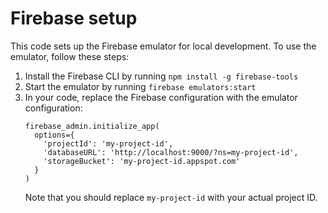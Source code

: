 # Firebase setup
This code sets up the Firebase emulator for local development. 
To use the emulator, follow these steps:
1. Install the Firebase CLI by running `npm install -g firebase-tools`
2. Start the emulator by running `firebase emulators:start`
3. In your code, replace the Firebase configuration with the emulator configuration:
   ```
   firebase_admin.initialize_app(
     options={
       'projectId': 'my-project-id',
       'databaseURL': 'http://localhost:9000/?ns=my-project-id',
       'storageBucket': 'my-project-id.appspot.com'
     }
   )
   ```
   Note that you should replace `my-project-id` with your actual project ID.

